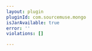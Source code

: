 ```yaml
---
layout: plugin
pluginId: com.sourcemuse.mongo
isJarAvailable: true
error: ''
violations: []

---
```

